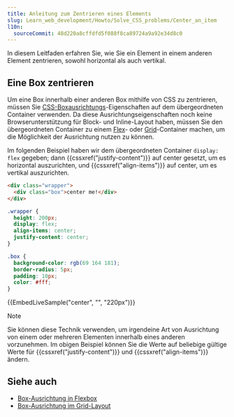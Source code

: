 ```yaml
---
title: Anleitung zum Zentrieren eines Elements
slug: Learn_web_development/Howto/Solve_CSS_problems/Center_an_item
l10n:
  sourceCommit: 48d220a8cffdfd5f088f8ca89724a9a92e34d8c0
---
```


In diesem Leitfaden erfahren Sie, wie Sie ein Element in einem anderen Element zentrieren, sowohl horizontal als auch vertikal.

## Eine Box zentrieren

Um eine Box innerhalb einer anderen Box mithilfe von CSS zu zentrieren, müssen Sie [CSS-Boxausrichtungs](/de/docs/Web/CSS/CSS_box_alignment)-Eigenschaften auf dem übergeordneten Container verwenden. Da diese Ausrichtungseigenschaften noch keine Browserunterstützung für Block- und Inline-Layout haben, müssen Sie den übergeordneten Container zu einem [Flex](/de/docs/Web/CSS/CSS_flexible_box_layout)- oder [Grid](/de/docs/Web/CSS/CSS_grid_layout)-Container machen, um die Möglichkeit der Ausrichtung nutzen zu können.

Im folgenden Beispiel haben wir dem übergeordneten Container `display: flex` gegeben; dann {{cssxref("justify-content")}} auf center gesetzt, um es horizontal auszurichten, und {{cssxref("align-items")}} auf center, um es vertikal auszurichten.

```html live-sample___center
<div class="wrapper">
  <div class="box">center me!</div>
</div>
```

```css live-sample___center
.wrapper {
  height: 200px;
  display: flex;
  align-items: center;
  justify-content: center;
}

.box {
  background-color: rgb(69 164 181);
  border-radius: 5px;
  padding: 10px;
  color: #fff;
}
```

{{EmbedLiveSample("center", "", "220px")}}

> [!NOTE]
> Sie können diese Technik verwenden, um irgendeine Art von Ausrichtung von einem oder mehreren Elementen innerhalb eines anderen vorzunehmen. Im obigen Beispiel können Sie die Werte auf beliebige gültige Werte für {{cssxref("justify-content")}} und {{cssxref("align-items")}} ändern.

## Siehe auch

- [Box-Ausrichtung in Flexbox](/de/docs/Web/CSS/CSS_box_alignment/Box_alignment_in_flexbox)
- [Box-Ausrichtung im Grid-Layout](/de/docs/Web/CSS/CSS_box_alignment/Box_alignment_in_grid_layout)
